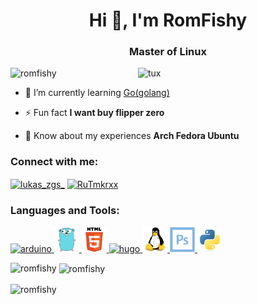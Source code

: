 <h1 align="center">Hi 👋, I'm RomFishy</h1>
<h3 align="center">Master of Linux</h3>
<img align="right" alt="tux" width="300" src="https://upload.wikimedia.org/wikipedia/commons/5/5a/Rotating_Tux.gif">

<p align="left"> <img src="https://komarev.com/ghpvc/?username=romfishy&label=Profile%20views&color=0e75b6&style=flat" alt="romfishy" /> </p>

- 🌱 I’m currently learning [Go(golang)](https://go.dev/)

- ⚡ Fun fact **I want buy flipper zero**

- 📄 Know about my experiences **Arch Fedora Ubuntu**

<h3 align="left">Connect with me:</h3>
<p align="left">
<a href="https://instagram.com/lukas_zgs_" target="blank"><img align="center" src="https://raw.githubusercontent.com/rahuldkjain/github-profile-readme-generator/master/src/images/icons/Social/instagram.svg" alt="lukas_zgs_" height="30" width="40" /></a>
<a href="https://discord.gg/RuTmkrxx" target="blank"><img align="center" src="https://raw.githubusercontent.com/rahuldkjain/github-profile-readme-generator/master/src/images/icons/Social/discord.svg" alt="RuTmkrxx" height="30" width="40" /></a>
</p>

<h3 align="left">Languages and Tools:</h3>
<p align="left"> <a href="https://www.arduino.cc/" target="_blank" rel="noreferrer"> <img src="https://cdn.worldvectorlogo.com/logos/arduino-1.svg" alt="arduino" width="40" height="40"/> </a> <a href="https://golang.org" target="_blank" rel="noreferrer"> <img src="https://raw.githubusercontent.com/devicons/devicon/master/icons/go/go-original.svg" alt="go" width="40" height="40"/> </a> <a href="https://www.w3.org/html/" target="_blank" rel="noreferrer"> <img src="https://raw.githubusercontent.com/devicons/devicon/master/icons/html5/html5-original-wordmark.svg" alt="html5" width="40" height="40"/> </a> <a href="https://gohugo.io/" target="_blank" rel="noreferrer"> <img src="https://api.iconify.design/logos-hugo.svg" alt="hugo" width="40" height="40"/> </a> <a href="https://www.linux.org/" target="_blank" rel="noreferrer"> <img src="https://raw.githubusercontent.com/devicons/devicon/master/icons/linux/linux-original.svg" alt="linux" width="40" height="40"/> </a> <a href="https://www.photoshop.com/en" target="_blank" rel="noreferrer"> <img src="https://raw.githubusercontent.com/devicons/devicon/master/icons/photoshop/photoshop-line.svg" alt="photoshop" width="40" height="40"/> </a> <a href="https://www.python.org" target="_blank" rel="noreferrer"> <img src="https://raw.githubusercontent.com/devicons/devicon/master/icons/python/python-original.svg" alt="python" width="40" height="40"/> </a> </p>

<p><img align="left" src="https://github-readme-stats.vercel.app/api/top-langs?username=romfishy&show_icons=true&locale=en&layout=compact" alt="romfishy" /></p>

<p>&nbsp;<img align="center" src="https://github-readme-stats.vercel.app/api?username=romfishy&show_icons=true&locale=en" alt="romfishy" /></p>

<p><img align="center" src="https://github-readme-streak-stats.herokuapp.com/?user=romfishy&" alt="romfishy" /></p>
